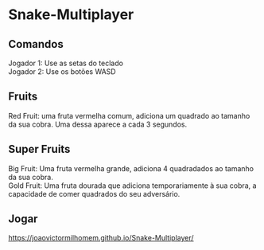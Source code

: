 # Snake-Multiplayer

## Comandos
  Jogador 1: Use as setas do teclado  
  Jogador 2: Use os botões WASD

## Fruits
  Red Fruit: uma fruta vermelha comum, adiciona um quadrado ao tamanho da sua cobra. Uma dessa aparece a cada 3 segundos.
  
## Super Fruits
  Big Fruit: Uma fruta vermelha grande, adiciona 4 quadradados ao tamanho da sua cobra.  
  Gold Fruit: Uma fruta dourada que adiciona temporariamente à sua cobra, a capacidade de comer quadrados do seu adversário.

## Jogar
  https://joaovictormilhomem.github.io/Snake-Multiplayer/
